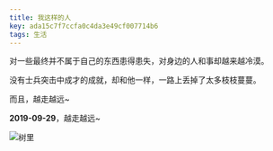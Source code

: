 ```yaml
---
title: 我这样的人
key: ada15c7f7ccfa0c4da3e49cf007714b6
tags: 生活
---
```


对一些最终并不属于自己的东西患得患失，对身边的人和事却越来越冷漠。

没有士兵突击中成才的成就，却和他一样，一路上丢掉了太多枝枝蔓蔓。

而且，越走越远~

**2019-09-29**，越走越远~

![树里](http://118.24.108.205:8086/pic/blog/shuli.jpg)

<!--more-->